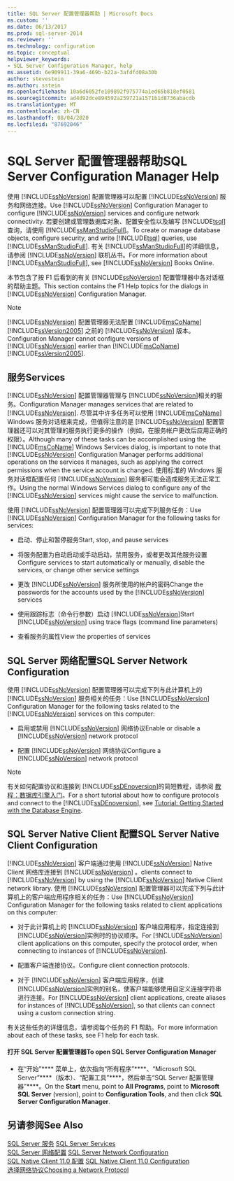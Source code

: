 ```yaml
---
title: SQL Server 配置管理器帮助 | Microsoft Docs
ms.custom: ''
ms.date: 06/13/2017
ms.prod: sql-server-2014
ms.reviewer: ''
ms.technology: configuration
ms.topic: conceptual
helpviewer_keywords:
- SQL Server Configuration Manager, help
ms.assetid: 6e909911-39a6-469b-b22a-3afdfd08a30b
author: stevestein
ms.author: sstein
ms.openlocfilehash: 10a6d6052fe109892f975774a1ed65b818ef0581
ms.sourcegitcommit: ad4d92dce894592a259721a1571b1d8736abacdb
ms.translationtype: MT
ms.contentlocale: zh-CN
ms.lasthandoff: 08/04/2020
ms.locfileid: "87692046"
---
```

# <a name="sql-server-configuration-manager-help"></a><span data-ttu-id="85b6f-102">SQL Server 配置管理器帮助</span><span class="sxs-lookup"><span data-stu-id="85b6f-102">SQL Server Configuration Manager Help</span></span>
  <span data-ttu-id="85b6f-103">使用 [!INCLUDE[ssNoVersion](../../includes/ssnoversion-md.md)] 配置管理器可以配置 [!INCLUDE[ssNoVersion](../../includes/ssnoversion-md.md)] 服务和网络连接。</span><span class="sxs-lookup"><span data-stu-id="85b6f-103">Use [!INCLUDE[ssNoVersion](../../includes/ssnoversion-md.md)] Configuration Manager to configure [!INCLUDE[ssNoVersion](../../includes/ssnoversion-md.md)] services and configure network connectivity.</span></span> <span data-ttu-id="85b6f-104">若要创建或管理数据库对象、配置安全性以及编写 [!INCLUDE[tsql](../../includes/tsql-md.md)] 查询，请使用 [!INCLUDE[ssManStudioFull](../../includes/ssmanstudiofull-md.md)]。</span><span class="sxs-lookup"><span data-stu-id="85b6f-104">To create or manage database objects, configure security, and write [!INCLUDE[tsql](../../includes/tsql-md.md)] queries, use [!INCLUDE[ssManStudioFull](../../includes/ssmanstudiofull-md.md)].</span></span> <span data-ttu-id="85b6f-105">有关 [!INCLUDE[ssManStudioFull](../../includes/ssmanstudiofull-md.md)]的详细信息，请参阅 [!INCLUDE[ssNoVersion](../../includes/ssnoversion-md.md)] 联机丛书。</span><span class="sxs-lookup"><span data-stu-id="85b6f-105">For more information about [!INCLUDE[ssManStudioFull](../../includes/ssmanstudiofull-md.md)], see [!INCLUDE[ssNoVersion](../../includes/ssnoversion-md.md)] Books Online.</span></span>  
  
 <span data-ttu-id="85b6f-106">本节包含了按 F1 后看到的有关 [!INCLUDE[ssNoVersion](../../includes/ssnoversion-md.md)] 配置管理器中各对话框的帮助主题。</span><span class="sxs-lookup"><span data-stu-id="85b6f-106">This section contains the F1 Help topics for the dialogs in [!INCLUDE[ssNoVersion](../../includes/ssnoversion-md.md)] Configuration Manager.</span></span>  
  
> [!NOTE]  
>  [!INCLUDE[ssNoVersion](../../includes/ssnoversion-md.md)] <span data-ttu-id="85b6f-107">配置管理器无法配置 [!INCLUDE[msCoName](../../includes/msconame-md.md)][!INCLUDE[ssVersion2005](../../includes/ssversion2005-md.md)] 之前的 [!INCLUDE[ssNoVersion](../../includes/ssnoversion-md.md)] 版本。</span><span class="sxs-lookup"><span data-stu-id="85b6f-107">Configuration Manager cannot configure versions of [!INCLUDE[ssNoVersion](../../includes/ssnoversion-md.md)] earlier than [!INCLUDE[msCoName](../../includes/msconame-md.md)][!INCLUDE[ssVersion2005](../../includes/ssversion2005-md.md)].</span></span>  
  
## <a name="services"></a><span data-ttu-id="85b6f-108">服务</span><span class="sxs-lookup"><span data-stu-id="85b6f-108">Services</span></span>  
 [!INCLUDE[ssNoVersion](../../includes/ssnoversion-md.md)] <span data-ttu-id="85b6f-109">配置管理器管理与 [!INCLUDE[ssNoVersion](../../includes/ssnoversion-md.md)]相关的服务。</span><span class="sxs-lookup"><span data-stu-id="85b6f-109">Configuration Manager manages services that are related to [!INCLUDE[ssNoVersion](../../includes/ssnoversion-md.md)].</span></span> <span data-ttu-id="85b6f-110">尽管其中许多任务可以使用 [!INCLUDE[msCoName](../../includes/msconame-md.md)] Windows 服务对话框来完成，但值得注意的是 [!INCLUDE[ssNoVersion](../../includes/ssnoversion-md.md)] 配置管理器还可以对其管理的服务执行更多的操作（例如，在服务帐户更改后应用正确的权限）。</span><span class="sxs-lookup"><span data-stu-id="85b6f-110">Although many of these tasks can be accomplished using the [!INCLUDE[msCoName](../../includes/msconame-md.md)] Windows Services dialog, is important to note that [!INCLUDE[ssNoVersion](../../includes/ssnoversion-md.md)] Configuration Manager performs additional operations on the services it manages, such as applying the correct permissions when the service account is changed.</span></span> <span data-ttu-id="85b6f-111">使用标准的 Windows 服务对话框配置任何 [!INCLUDE[ssNoVersion](../../includes/ssnoversion-md.md)] 服务都可能会造成服务无法正常工作。</span><span class="sxs-lookup"><span data-stu-id="85b6f-111">Using the normal Windows Services dialog to configure any of the [!INCLUDE[ssNoVersion](../../includes/ssnoversion-md.md)] services might cause the service to malfunction.</span></span>  
  
 <span data-ttu-id="85b6f-112">使用 [!INCLUDE[ssNoVersion](../../includes/ssnoversion-md.md)] 配置管理器可以完成下列服务任务：</span><span class="sxs-lookup"><span data-stu-id="85b6f-112">Use [!INCLUDE[ssNoVersion](../../includes/ssnoversion-md.md)] Configuration Manager for the following tasks for services:</span></span>  
  
-   <span data-ttu-id="85b6f-113">启动、停止和暂停服务</span><span class="sxs-lookup"><span data-stu-id="85b6f-113">Start, stop, and pause services</span></span>  
  
-   <span data-ttu-id="85b6f-114">将服务配置为自动启动或手动启动，禁用服务，或者更改其他服务设置</span><span class="sxs-lookup"><span data-stu-id="85b6f-114">Configure services to start automatically or manually, disable the services, or change other service settings</span></span>  
  
-   <span data-ttu-id="85b6f-115">更改 [!INCLUDE[ssNoVersion](../../includes/ssnoversion-md.md)] 服务所使用的帐户的密码</span><span class="sxs-lookup"><span data-stu-id="85b6f-115">Change the passwords for the accounts used by the [!INCLUDE[ssNoVersion](../../includes/ssnoversion-md.md)] services</span></span>  
  
-   <span data-ttu-id="85b6f-116">使用跟踪标志（命令行参数）启动 [!INCLUDE[ssNoVersion](../../includes/ssnoversion-md.md)]</span><span class="sxs-lookup"><span data-stu-id="85b6f-116">Start [!INCLUDE[ssNoVersion](../../includes/ssnoversion-md.md)] using trace flags (command line parameters)</span></span>  
  
-   <span data-ttu-id="85b6f-117">查看服务的属性</span><span class="sxs-lookup"><span data-stu-id="85b6f-117">View the properties of services</span></span>  
  
## <a name="sql-server-network-configuration"></a><span data-ttu-id="85b6f-118">SQL Server 网络配置</span><span class="sxs-lookup"><span data-stu-id="85b6f-118">SQL Server Network Configuration</span></span>  
 <span data-ttu-id="85b6f-119">使用 [!INCLUDE[ssNoVersion](../../includes/ssnoversion-md.md)] 配置管理器可以完成下列与此计算机上的 [!INCLUDE[ssNoVersion](../../includes/ssnoversion-md.md)] 服务相关的任务：</span><span class="sxs-lookup"><span data-stu-id="85b6f-119">Use [!INCLUDE[ssNoVersion](../../includes/ssnoversion-md.md)] Configuration Manager for the following tasks related to the [!INCLUDE[ssNoVersion](../../includes/ssnoversion-md.md)] services on this computer:</span></span>  
  
-   <span data-ttu-id="85b6f-120">启用或禁用 [!INCLUDE[ssNoVersion](../../includes/ssnoversion-md.md)] 网络协议</span><span class="sxs-lookup"><span data-stu-id="85b6f-120">Enable or disable a [!INCLUDE[ssNoVersion](../../includes/ssnoversion-md.md)] network protocol</span></span>  
  
-   <span data-ttu-id="85b6f-121">配置 [!INCLUDE[ssNoVersion](../../includes/ssnoversion-md.md)] 网络协议</span><span class="sxs-lookup"><span data-stu-id="85b6f-121">Configure a [!INCLUDE[ssNoVersion](../../includes/ssnoversion-md.md)] network protocol</span></span>  
  
> [!NOTE]  
>  <span data-ttu-id="85b6f-122">有关如何配置协议和连接到 [!INCLUDE[ssDEnoversion](../../includes/ssdenoversion-md.md)]的简短教程，请参阅 [教程：数据库引擎入门](../../relational-databases/tutorial-getting-started-with-the-database-engine.md)。</span><span class="sxs-lookup"><span data-stu-id="85b6f-122">For a short tutorial about how to configure protocols and connect to the [!INCLUDE[ssDEnoversion](../../includes/ssdenoversion-md.md)], see [Tutorial: Getting Started with the Database Engine](../../relational-databases/tutorial-getting-started-with-the-database-engine.md).</span></span>  
  
## <a name="sql-server-native-client-configuration"></a><span data-ttu-id="85b6f-123">SQL Server Native Client 配置</span><span class="sxs-lookup"><span data-stu-id="85b6f-123">SQL Server Native Client Configuration</span></span>  
 [!INCLUDE[ssNoVersion](../../includes/ssnoversion-md.md)] <span data-ttu-id="85b6f-124">客户端通过使用 [!INCLUDE[ssNoVersion](../../includes/ssnoversion-md.md)] Native Client 网络库连接到 [!INCLUDE[ssNoVersion](../../includes/ssnoversion-md.md)] 。</span><span class="sxs-lookup"><span data-stu-id="85b6f-124">clients connect to [!INCLUDE[ssNoVersion](../../includes/ssnoversion-md.md)] by using the [!INCLUDE[ssNoVersion](../../includes/ssnoversion-md.md)] Native Client network library.</span></span> <span data-ttu-id="85b6f-125">使用 [!INCLUDE[ssNoVersion](../../includes/ssnoversion-md.md)] 配置管理器可以完成下列与此计算机上的客户端应用程序相关的任务：</span><span class="sxs-lookup"><span data-stu-id="85b6f-125">Use [!INCLUDE[ssNoVersion](../../includes/ssnoversion-md.md)] Configuration Manager for the following tasks related to client applications on this computer:</span></span>  
  
-   <span data-ttu-id="85b6f-126">对于此计算机上的 [!INCLUDE[ssNoVersion](../../includes/ssnoversion-md.md)] 客户端应用程序，指定连接到 [!INCLUDE[ssNoVersion](../../includes/ssnoversion-md.md)]实例时的协议顺序。</span><span class="sxs-lookup"><span data-stu-id="85b6f-126">For [!INCLUDE[ssNoVersion](../../includes/ssnoversion-md.md)] client applications on this computer, specify the protocol order, when connecting to instances of [!INCLUDE[ssNoVersion](../../includes/ssnoversion-md.md)].</span></span>  
  
-   <span data-ttu-id="85b6f-127">配置客户端连接协议。</span><span class="sxs-lookup"><span data-stu-id="85b6f-127">Configure client connection protocols.</span></span>  
  
-   <span data-ttu-id="85b6f-128">对于 [!INCLUDE[ssNoVersion](../../includes/ssnoversion-md.md)] 客户端应用程序，创建 [!INCLUDE[ssNoVersion](../../includes/ssnoversion-md.md)]实例的别名，使客户端能够使用自定义连接字符串进行连接。</span><span class="sxs-lookup"><span data-stu-id="85b6f-128">For [!INCLUDE[ssNoVersion](../../includes/ssnoversion-md.md)] client applications, create aliases for instances of [!INCLUDE[ssNoVersion](../../includes/ssnoversion-md.md)], so that clients can connect using a custom connection string.</span></span>  
  
 <span data-ttu-id="85b6f-129">有关这些任务的详细信息，请参阅每个任务的 F1 帮助。</span><span class="sxs-lookup"><span data-stu-id="85b6f-129">For more information about each of these tasks, see F1 help for each task.</span></span>  
  
#### <a name="to-open-sql-server-configuration-manager"></a><span data-ttu-id="85b6f-130">打开 SQL Server 配置管理器</span><span class="sxs-lookup"><span data-stu-id="85b6f-130">To open SQL Server Configuration Manager</span></span>  
  
-   <span data-ttu-id="85b6f-131">在“开始”\*\*\*\* 菜单上，依次指向“所有程序”\*\*\*\*、“Microsoft SQL Server”\*\*\*\*（版本）、“配置工具”\*\*\*\*，然后单击“SQL Server 配置管理器”\*\*\*\*。</span><span class="sxs-lookup"><span data-stu-id="85b6f-131">On the **Start** menu, point to **All Programs**, point to **Microsoft SQL Server** (version), point to **Configuration Tools**, and then click **SQL Server Configuration Manager**.</span></span>  
  
## <a name="see-also"></a><span data-ttu-id="85b6f-132">另请参阅</span><span class="sxs-lookup"><span data-stu-id="85b6f-132">See Also</span></span>  
 <span data-ttu-id="85b6f-133">[SQL Server 服务](../../../2014/tools/configuration-manager/sql-server-services.md) </span><span class="sxs-lookup"><span data-stu-id="85b6f-133">[SQL Server Services](../../../2014/tools/configuration-manager/sql-server-services.md) </span></span>  
 <span data-ttu-id="85b6f-134">[SQL Server 网络配置](sql-server-network-configuration.md) </span><span class="sxs-lookup"><span data-stu-id="85b6f-134">[SQL Server Network Configuration](sql-server-network-configuration.md) </span></span>  
 <span data-ttu-id="85b6f-135">[SQL Native Client 11.0 配置](../../../2014/tools/configuration-manager/sql-native-client-11-0-configuration.md) </span><span class="sxs-lookup"><span data-stu-id="85b6f-135">[SQL Native Client 11.0 Configuration](../../../2014/tools/configuration-manager/sql-native-client-11-0-configuration.md) </span></span>  
 [<span data-ttu-id="85b6f-136">选择网络协议</span><span class="sxs-lookup"><span data-stu-id="85b6f-136">Choosing a Network Protocol</span></span>](../../../2014/tools/configuration-manager/choosing-a-network-protocol.md)  
  
  
